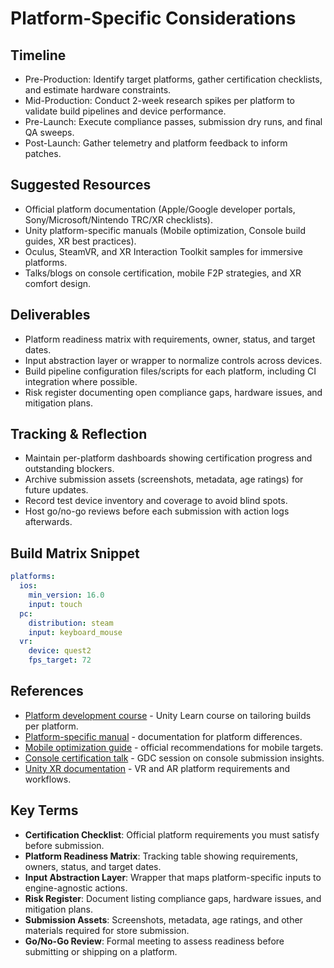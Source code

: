 # Platform-Specific Considerations

## Timeline
- Pre-Production: Identify target platforms, gather certification checklists, and estimate hardware constraints.
- Mid-Production: Conduct 2-week research spikes per platform to validate build pipelines and device performance.
- Pre-Launch: Execute compliance passes, submission dry runs, and final QA sweeps.
- Post-Launch: Gather telemetry and platform feedback to inform patches.

## Suggested Resources
- Official platform documentation (Apple/Google developer portals, Sony/Microsoft/Nintendo TRC/XR checklists).
- Unity platform-specific manuals (Mobile optimization, Console build guides, XR best practices).
- Oculus, SteamVR, and XR Interaction Toolkit samples for immersive platforms.
- Talks/blogs on console certification, mobile F2P strategies, and XR comfort design.

## Deliverables
- Platform readiness matrix with requirements, owner, status, and target dates.
- Input abstraction layer or wrapper to normalize controls across devices.
- Build pipeline configuration files/scripts for each platform, including CI integration where possible.
- Risk register documenting open compliance gaps, hardware issues, and mitigation plans.

## Tracking & Reflection
- Maintain per-platform dashboards showing certification progress and outstanding blockers.
- Archive submission assets (screenshots, metadata, age ratings) for future updates.
- Record test device inventory and coverage to avoid blind spots.
- Host go/no-go reviews before each submission with action logs afterwards.

## Build Matrix Snippet
```yaml
platforms:
  ios:
    min_version: 16.0
    input: touch
  pc:
    distribution: steam
    input: keyboard_mouse
  vr:
    device: quest2
    fps_target: 72
```






## References
- [Platform development course](https://learn.unity.com/course/platform-development) - Unity Learn course on tailoring builds per platform.
- [Platform-specific manual](https://docs.unity3d.com/Manual/PlatformSpecific.html) - documentation for platform differences.
- [Mobile optimization guide](https://docs.unity3d.com/Manual/MobileOptimizationPracticalGuide.html) - official recommendations for mobile targets.
- [Console certification talk](https://www.youtube.com/watch?v=G9mYVWeN_Gs) - GDC session on console submission insights.
- [Unity XR documentation](https://docs.unity3d.com/XR/Manual/index.html) - VR and AR platform requirements and workflows.
## Key Terms
- **Certification Checklist**: Official platform requirements you must satisfy before submission.
- **Platform Readiness Matrix**: Tracking table showing requirements, owners, status, and target dates.
- **Input Abstraction Layer**: Wrapper that maps platform-specific inputs to engine-agnostic actions.
- **Risk Register**: Document listing compliance gaps, hardware issues, and mitigation plans.
- **Submission Assets**: Screenshots, metadata, age ratings, and other materials required for store submission.
- **Go/No-Go Review**: Formal meeting to assess readiness before submitting or shipping on a platform.
